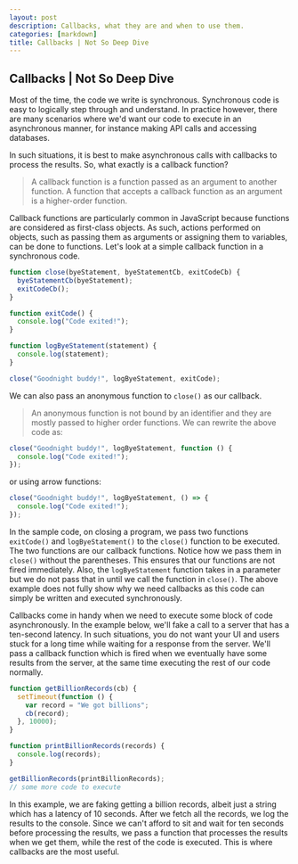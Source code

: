 ```yaml
---
layout: post
description: Callbacks, what they are and when to use them.
categories: [markdown]
title: Callbacks | Not So Deep Dive
---
```


## Callbacks | Not So Deep Dive

Most of the time, the code we write is synchronous. Synchronous code is easy to logically step through and understand. In practice however, there are many scenarios where we'd want our code to execute in an asynchronous manner, for instance making API calls and accessing databases.

In such situations, it is best to make asynchronous calls with callbacks to process the results. So, what exactly is a callback function?

> A callback function is a function passed as an argument to another function. 
> A function that accepts a callback function as an argument is a higher-order function.

Callback functions are particularly common in JavaScript because functions are considered as first-class objects. As such, actions performed on objects, such as passing them as arguments or assigning them to variables, can be done to functions. Let's look at a simple callback function in a synchronous code.

```javascript
function close(byeStatement, byeStatementCb, exitCodeCb) {
  byeStatementCb(byeStatement);
  exitCodeCb();
}

function exitCode() {
  console.log("Code exited!");
}

function logByeStatement(statement) {
  console.log(statement);
}

close("Goodnight buddy!", logByeStatement, exitCode);
```

We can also pass an anonymous function to `close()` as our callback.

> An anonymous function is not bound by an identifier and they are mostly passed to higher order functions. We can rewrite the above code as:

```javascript
close("Goodnight buddy!", logByeStatement, function () {
  console.log("Code exited!");
});
```

or using arrow functions:

```javascript
close("Goodnight buddy!", logByeStatement, () => {
  console.log("Code exited!");
});
```

In the sample code, on closing a program, we pass two functions `exitCode()` and `logByeStatement()` to the `close()` function to be executed. The two functions are our callback functions. Notice how we pass them in `close()` without the parentheses. This ensures that our functions are not fired immediately. Also, the `logByeStatement` function takes in a parameter but we do not pass that in until we call the function in `close()`. The above example does not fully show why we need callbacks as this code can simply be written and executed synchronously.

Callbacks come in handy when we need to execute some block of code asynchronously. In the example below, we'll fake a call to a server that has a ten-second latency. In such situations, you do not want your UI and users stuck for a long time while waiting for a response from the server. We'll pass a callback function which is fired when we eventually have some results from the server, at the same time executing the rest of our code normally.

```javascript
function getBillionRecords(cb) {
  setTimeout(function () {
    var record = "We got billions";
    cb(record);
  }, 10000);
}

function printBillionRecords(records) {
  console.log(records);
}

getBillionRecords(printBillionRecords);
// some more code to execute
```

In this example, we are faking getting a billion records, albeit just a string which has a latency of 10 seconds. After we fetch all the records, we log the results to the console. Since we can't afford to sit and wait for ten seconds before processing the results, we pass a function that processes the results when we get them, while the rest of the code is executed. This is where callbacks are the most useful.
